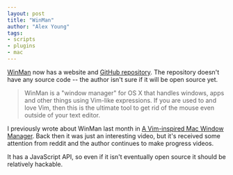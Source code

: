 ```yaml
---
layout: post
title: "WinMan"
author: "Alex Young"
tags: 
- scripts
- plugins
- mac
---
```


[WinMan](http://sennah911.github.io/WinMan/) now has a website and [GitHub repository](https://github.com/sennah911/WinMan).  The repository doesn't have any source code -- the author isn't sure if it will be open source yet.

> WinMan is a "window manager" for OS X that handles windows, apps and other things using Vim-like expressions. If you are used to and love Vim, then this is the ultimate tool to get rid of the mouse even outside of your text editor.

I previously wrote about WinMan last month in [A Vim-inspired Mac Window Manager](http://usevim.com/2014/07/30/window-manager/).  Back then it was just an interesting video, but it's received some attention from reddit and the author continues to make progress videos.

It has a JavaScript API, so even if it isn't eventually open source it should be relatively hackable.

